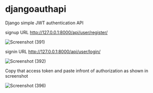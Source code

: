 # djangoauthapi
Django simple JWT authentication API

signup URL http://127.0.0.1:8000/api/user/register/

![Screenshot (391)](https://user-images.githubusercontent.com/70090963/212715632-9354dce9-0784-43c8-aa58-53ae49207944.png)



signin URL http://127.0.0.1:8000/api/user/login/

![Screenshot (392)](https://user-images.githubusercontent.com/70090963/212715822-dda93434-9652-4ee7-9d17-ee245fb03f58.png)


Copy that access token and paste infront of authorization as shown in screenshot

![Screenshot (396)](https://user-images.githubusercontent.com/70090963/212720463-c13f8d59-525c-467e-9de9-8dbea59e8092.png)

